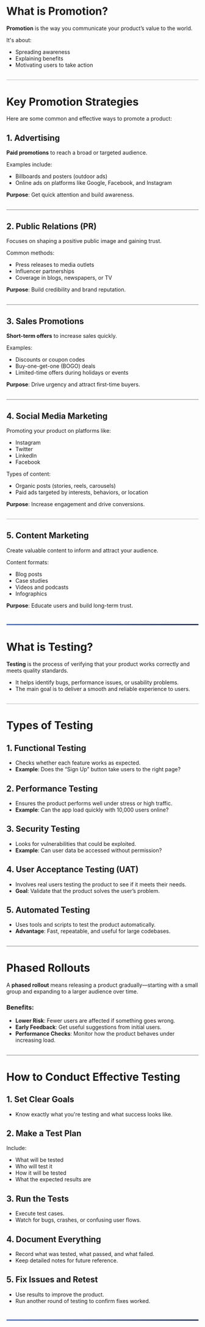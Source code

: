 <style>
  hr.section-break {
    border: none;
    height: 3px;
    background: linear-gradient(to right, #4b6cb7, #182848);
    margin: 40px 0;
    border-radius: 2px;
  }

  hr.topic-divider {
    border: none;
    height: 1.5px;
    background-color: #888;
    margin: 30px 0;
    opacity: 0.6;
  }

  hr.soft-line {
    border: none;
    height: 1px;
    background-color: #ccc;
    margin: 20px 0;
    opacity: 0.5;
  }
</style>

# What is Promotion?

**Promotion** is the way you communicate your product’s value to the world.

It's about:
- Spreading awareness
- Explaining benefits
- Motivating users to take action

<hr class="topic-divider">

# Key Promotion Strategies

Here are some common and effective ways to promote a product:

## 1. Advertising

**Paid promotions** to reach a broad or targeted audience.

Examples include:
- Billboards and posters (outdoor ads)
- Online ads on platforms like Google, Facebook, and Instagram

**Purpose**: Get quick attention and build awareness.

<hr class="topic-divider">

## 2. Public Relations (PR)

Focuses on shaping a positive public image and gaining trust.

Common methods:
- Press releases to media outlets
- Influencer partnerships
- Coverage in blogs, newspapers, or TV

**Purpose**: Build credibility and brand reputation.

<hr class="topic-divider">

## 3. Sales Promotions

**Short-term offers** to increase sales quickly.

Examples:
- Discounts or coupon codes
- Buy-one-get-one (BOGO) deals
- Limited-time offers during holidays or events

**Purpose**: Drive urgency and attract first-time buyers.

<hr class="topic-divider">

## 4. Social Media Marketing

Promoting your product on platforms like:
- Instagram
- Twitter
- LinkedIn
- Facebook

Types of content:
- Organic posts (stories, reels, carousels)
- Paid ads targeted by interests, behaviors, or location

**Purpose**: Increase engagement and drive conversions.

<hr class="topic-divider">

## 5. Content Marketing

Create valuable content to inform and attract your audience.

Content formats:
- Blog posts
- Case studies
- Videos and podcasts
- Infographics

**Purpose**: Educate users and build long-term trust.

<hr class="section-break">

# What is Testing?

**Testing** is the process of verifying that your product works correctly and meets quality standards.

- It helps identify bugs, performance issues, or usability problems.
- The main goal is to deliver a smooth and reliable experience to users.

<hr class="topic-divider">

# Types of Testing

## 1. Functional Testing
- Checks whether each feature works as expected.
- **Example**: Does the “Sign Up” button take users to the right page?

## 2. Performance Testing
- Ensures the product performs well under stress or high traffic.
- **Example**: Can the app load quickly with 10,000 users online?

## 3. Security Testing
- Looks for vulnerabilities that could be exploited.
- **Example**: Can user data be accessed without permission?

## 4. User Acceptance Testing (UAT)
- Involves real users testing the product to see if it meets their needs.
- **Goal**: Validate that the product solves the user’s problem.

## 5. Automated Testing
- Uses tools and scripts to test the product automatically.
- **Advantage**: Fast, repeatable, and useful for large codebases.

<hr class="topic-divider">

# Phased Rollouts

A **phased rollout** means releasing a product gradually—starting with a small group and expanding to a larger audience over time.

### Benefits:
- **Lower Risk**: Fewer users are affected if something goes wrong.
- **Early Feedback**: Get useful suggestions from initial users.
- **Performance Checks**: Monitor how the product behaves under increasing load.

<hr class="topic-divider">

# How to Conduct Effective Testing

## 1. Set Clear Goals
- Know exactly what you're testing and what success looks like.

## 2. Make a Test Plan
Include:
- What will be tested
- Who will test it
- How it will be tested
- What the expected results are

## 3. Run the Tests
- Execute test cases.
- Watch for bugs, crashes, or confusing user flows.

## 4. Document Everything
- Record what was tested, what passed, and what failed.
- Keep detailed notes for future reference.

## 5. Fix Issues and Retest
- Use results to improve the product.
- Run another round of testing to confirm fixes worked.

<hr class="section-break">
